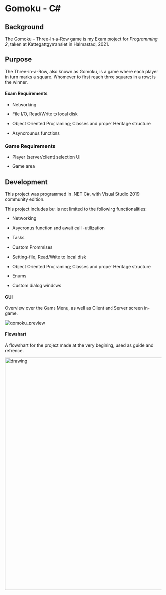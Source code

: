 # Gomoku - C#


## Background

The Gomoku – Three-In-a-Row game is my Exam project for *Programming 2*, taken at Kattegattgymansiet in Halmastad, 2021.

## Purpose

The Three-in-a-Row, also known as Gomoku, is a game where each player in turn marks a square. 
Whomever to first reach three squares in a row; is the winner.

#### Exam Requirements

- Networking

- File I/O, Read/Write to local disk

- Object Oriented Programing; Classes and proper Heritage structure

- Asyncrounus functions

### Game Requirements

- Player (server/client) selection UI

- Game area


## Development

This project was programmed in .NET C#, with Visual Studio 2019 community edition.

This project includes but is not limited to the following functionalities:

- Networking

- Asycronus function and await call -utilization

- Tasks

- Custom Prommises

- Setting-file, Read/Write to local disk

- Object Oriented Programing; Classes and proper Heritage structure

- Enums

- Custom dialog windows 


#### GUI
Overview over the Game Menu, as well as Client and Server screen in-game.

![gomoku_preview](https://user-images.githubusercontent.com/63596133/189150616-33927019-9464-4985-9914-786f437ea4cf.png)

#### Flowshart
A flowshart for the project made at the very begining, used as guide and refrence. 

<img src="https://user-images.githubusercontent.com/63596133/118037710-7e335580-b36e-11eb-9815-f320287bff15.png" alt="drawing" height="750vh"/>

[//]: # (Aight, mate. You can write invisivle comments and messenges this way. Arrr!)

